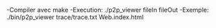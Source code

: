 -Compiler avec make
-Execution: ./p2p_viewer fileIn fileOut
-Exemple:
	./bin/p2p_viewer trace/trace.txt Web.index.html